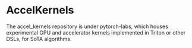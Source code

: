 # AccelKernels
The accel_kernels repository is under pytorch-labs, which houses experimental GPU and accelerator kernels implemented in Triton or other DSLs, for SoTA algorithms.
